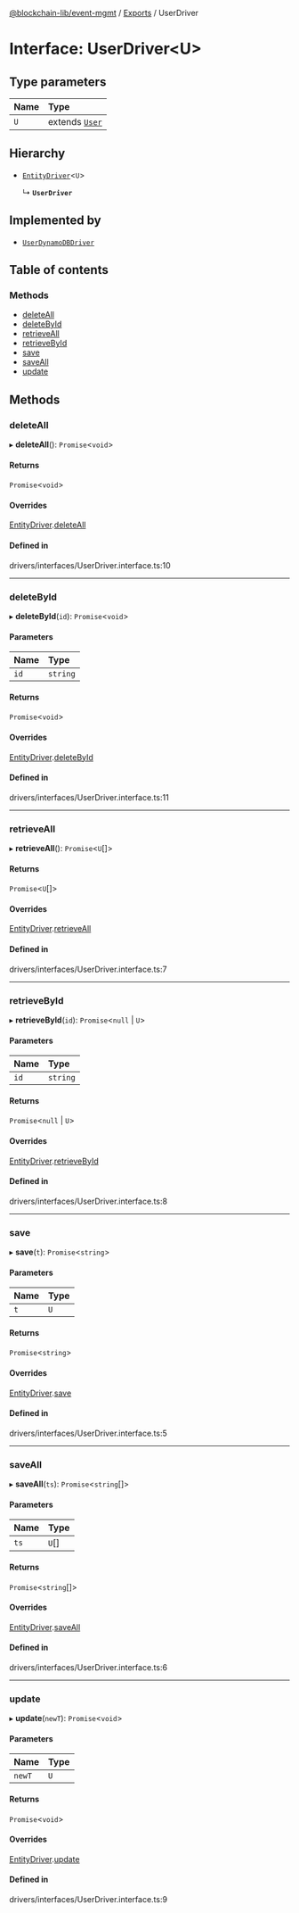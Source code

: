 [@blockchain-lib/event-mgmt](../README.md) / [Exports](../modules.md) / UserDriver

# Interface: UserDriver<U\>

## Type parameters

| Name | Type |
| :------ | :------ |
| `U` | extends [`User`](../classes/User.md) |

## Hierarchy

- [`EntityDriver`](EntityDriver.md)<`U`\>

  ↳ **`UserDriver`**

## Implemented by

- [`UserDynamoDBDriver`](../classes/UserDynamoDBDriver.md)

## Table of contents

### Methods

- [deleteAll](UserDriver.md#deleteall)
- [deleteById](UserDriver.md#deletebyid)
- [retrieveAll](UserDriver.md#retrieveall)
- [retrieveById](UserDriver.md#retrievebyid)
- [save](UserDriver.md#save)
- [saveAll](UserDriver.md#saveall)
- [update](UserDriver.md#update)

## Methods

### deleteAll

▸ **deleteAll**(): `Promise`<`void`\>

#### Returns

`Promise`<`void`\>

#### Overrides

[EntityDriver](EntityDriver.md).[deleteAll](EntityDriver.md#deleteall)

#### Defined in

drivers/interfaces/UserDriver.interface.ts:10

___

### deleteById

▸ **deleteById**(`id`): `Promise`<`void`\>

#### Parameters

| Name | Type |
| :------ | :------ |
| `id` | `string` |

#### Returns

`Promise`<`void`\>

#### Overrides

[EntityDriver](EntityDriver.md).[deleteById](EntityDriver.md#deletebyid)

#### Defined in

drivers/interfaces/UserDriver.interface.ts:11

___

### retrieveAll

▸ **retrieveAll**(): `Promise`<`U`[]\>

#### Returns

`Promise`<`U`[]\>

#### Overrides

[EntityDriver](EntityDriver.md).[retrieveAll](EntityDriver.md#retrieveall)

#### Defined in

drivers/interfaces/UserDriver.interface.ts:7

___

### retrieveById

▸ **retrieveById**(`id`): `Promise`<``null`` \| `U`\>

#### Parameters

| Name | Type |
| :------ | :------ |
| `id` | `string` |

#### Returns

`Promise`<``null`` \| `U`\>

#### Overrides

[EntityDriver](EntityDriver.md).[retrieveById](EntityDriver.md#retrievebyid)

#### Defined in

drivers/interfaces/UserDriver.interface.ts:8

___

### save

▸ **save**(`t`): `Promise`<`string`\>

#### Parameters

| Name | Type |
| :------ | :------ |
| `t` | `U` |

#### Returns

`Promise`<`string`\>

#### Overrides

[EntityDriver](EntityDriver.md).[save](EntityDriver.md#save)

#### Defined in

drivers/interfaces/UserDriver.interface.ts:5

___

### saveAll

▸ **saveAll**(`ts`): `Promise`<`string`[]\>

#### Parameters

| Name | Type |
| :------ | :------ |
| `ts` | `U`[] |

#### Returns

`Promise`<`string`[]\>

#### Overrides

[EntityDriver](EntityDriver.md).[saveAll](EntityDriver.md#saveall)

#### Defined in

drivers/interfaces/UserDriver.interface.ts:6

___

### update

▸ **update**(`newT`): `Promise`<`void`\>

#### Parameters

| Name | Type |
| :------ | :------ |
| `newT` | `U` |

#### Returns

`Promise`<`void`\>

#### Overrides

[EntityDriver](EntityDriver.md).[update](EntityDriver.md#update)

#### Defined in

drivers/interfaces/UserDriver.interface.ts:9
